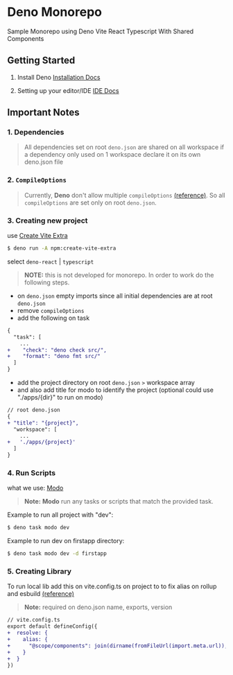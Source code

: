 # Deno Monorepo

Sample Monorepo using Deno Vite React Typescript With Shared Components

## Getting Started

1. Install Deno
   [Installation Docs](https://docs.deno.com/runtime/getting_started/installation)

2. Setting up your editor/IDE
   [IDE Docs](https://docs.deno.com/runtime/getting_started/setup_your_environment/#setting-up-your-editor%2Fide)

## Important Notes

### 1. Dependencies

> All dependencies set on root `deno.json` are shared on all workspace if a
> dependency only used on 1 workspace declare it on its own deno.json file

### 2. `CompileOptions`

> Currently, **Deno** don't allow multiple `compileOptions`
> [(reference)](https://docs.deno.com/runtime/fundamentals/workspaces/#configuring-built-in-deno-tools:~:text=Notes-,compilerOptions,-%E2%9C%85).
> So all `compileOptions` are set only on root `deno.json`.

### 3. Creating new project

use [Create Vite Extra](https://github.com/bluwy/create-vite-extra)

```bash
$ deno run -A npm:create-vite-extra
```

select `deno-react` | `typescript`

> **NOTE:** this is not developed for monorepo. In order to work do the
> following steps.

- on `deno.json` empty imports since all initial dependencies are at root
  `deno.json`
- remove `compileOptions`
- add the following on task

```diff
{
  "task": [
    ...
+    "check": "deno check src/",
+    "format": "deno fmt src/"
  ]
}
```

- add the project directory on root `deno.json` `>` workspace array
- and also add title for modo to identify the project (optional could use
  "./apps/{dir}" to run on modo)

```diff
// root deno.json
{
+ "title": "{project}",
  "workspace": [
    ...
+   './apps/{project}'
  ]
}
```

### 4. Run Scripts

what we use: [Modo](https://jsr.io/@quffe/modo)

> **Note:** **Modo** run any tasks or scripts that match the provided task.

Example to run all project with "dev":

```bash
$ deno task modo dev
```

Example to run dev on firstapp directory:

```bash
$ deno task modo dev -d firstapp
```

### 5. Creating Library

To run local lib add this on vite.config.ts on project to to fix alias on rollup
and esbuild
[(reference)](https://github.com/denoland/deno-vite-plugin/issues/19#issue-2596281103)

> **Note:** required on deno.json name, exports, version

```diff
// vite.config.ts
export default defineConfig({
+  resolve: {
+    alias: {
+      "@scope/components": join(dirname(fromFileUrl(import.meta.url)), "../../libs/components/mod.tsx")
+    }
+  }
})
```
